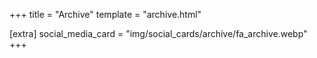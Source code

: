 +++
title = "Archive"
template = "archive.html"

[extra]
social_media_card = "img/social_cards/archive/fa_archive.webp"
+++
